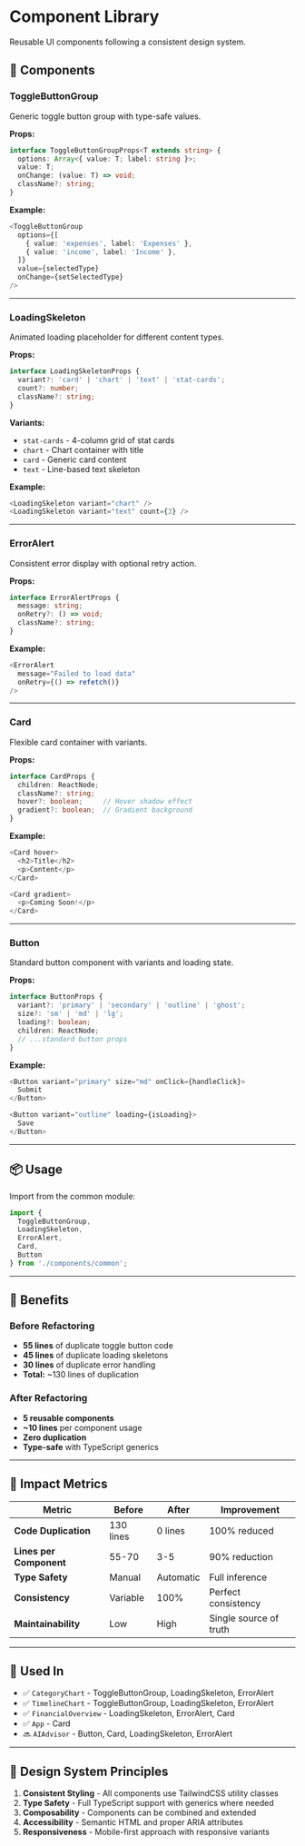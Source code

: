 # Component Library

Reusable UI components following a consistent design system.

## 🎨 Components

### ToggleButtonGroup
Generic toggle button group with type-safe values.

**Props:**
```typescript
interface ToggleButtonGroupProps<T extends string> {
  options: Array<{ value: T; label: string }>;
  value: T;
  onChange: (value: T) => void;
  className?: string;
}
```

**Example:**
```typescript
<ToggleButtonGroup
  options={[
    { value: 'expenses', label: 'Expenses' },
    { value: 'income', label: 'Income' },
  ]}
  value={selectedType}
  onChange={setSelectedType}
/>
```

---

### LoadingSkeleton
Animated loading placeholder for different content types.

**Props:**
```typescript
interface LoadingSkeletonProps {
  variant?: 'card' | 'chart' | 'text' | 'stat-cards';
  count?: number;
  className?: string;
}
```

**Variants:**
- `stat-cards` - 4-column grid of stat cards
- `chart` - Chart container with title
- `card` - Generic card content
- `text` - Line-based text skeleton

**Example:**
```typescript
<LoadingSkeleton variant="chart" />
<LoadingSkeleton variant="text" count={3} />
```

---

### ErrorAlert
Consistent error display with optional retry action.

**Props:**
```typescript
interface ErrorAlertProps {
  message: string;
  onRetry?: () => void;
  className?: string;
}
```

**Example:**
```typescript
<ErrorAlert 
  message="Failed to load data" 
  onRetry={() => refetch()}
/>
```

---

### Card
Flexible card container with variants.

**Props:**
```typescript
interface CardProps {
  children: ReactNode;
  className?: string;
  hover?: boolean;     // Hover shadow effect
  gradient?: boolean;  // Gradient background
}
```

**Example:**
```typescript
<Card hover>
  <h2>Title</h2>
  <p>Content</p>
</Card>

<Card gradient>
  <p>Coming Soon!</p>
</Card>
```

---

### Button
Standard button component with variants and loading state.

**Props:**
```typescript
interface ButtonProps {
  variant?: 'primary' | 'secondary' | 'outline' | 'ghost';
  size?: 'sm' | 'md' | 'lg';
  loading?: boolean;
  children: ReactNode;
  // ...standard button props
}
```

**Example:**
```typescript
<Button variant="primary" size="md" onClick={handleClick}>
  Submit
</Button>

<Button variant="outline" loading={isLoading}>
  Save
</Button>
```

---

## 📦 Usage

Import from the common module:

```typescript
import { 
  ToggleButtonGroup,
  LoadingSkeleton,
  ErrorAlert,
  Card,
  Button
} from './components/common';
```

---

## 🎯 Benefits

### Before Refactoring
- **55 lines** of duplicate toggle button code
- **45 lines** of duplicate loading skeletons
- **30 lines** of duplicate error handling
- **Total:** ~130 lines of duplication

### After Refactoring
- **5 reusable components**
- **~10 lines** per component usage
- **Zero duplication**
- **Type-safe** with TypeScript generics

---

## 🚀 Impact Metrics

| Metric | Before | After | Improvement |
|--------|--------|-------|-------------|
| **Code Duplication** | 130 lines | 0 lines | 100% reduced |
| **Lines per Component** | 55-70 | 3-5 | 90% reduction |
| **Type Safety** | Manual | Automatic | Full inference |
| **Consistency** | Variable | 100% | Perfect consistency |
| **Maintainability** | Low | High | Single source of truth |

---

## 🔧 Used In

- ✅ `CategoryChart` - ToggleButtonGroup, LoadingSkeleton, ErrorAlert
- ✅ `TimelineChart` - ToggleButtonGroup, LoadingSkeleton, ErrorAlert
- ✅ `FinancialOverview` - LoadingSkeleton, ErrorAlert, Card
- ✅ `App` - Card
- 🔜 `AIAdvisor` - Button, Card, LoadingSkeleton, ErrorAlert

---

## 🎨 Design System Principles

1. **Consistent Styling** - All components use TailwindCSS utility classes
2. **Type Safety** - Full TypeScript support with generics where needed
3. **Composability** - Components can be combined and extended
4. **Accessibility** - Semantic HTML and proper ARIA attributes
5. **Responsiveness** - Mobile-first approach with responsive variants

